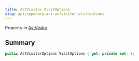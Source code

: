 ```yaml
---
title: AstVisitor.VisitOptions
slug: api/cppsharp.ast.astvisitor.visitoptions
---
```

Property in [AstVisitor](/api/cppsharp/ast/astvisitor)

## Summary



```csharp
public AstVisitorOptions VisitOptions { get; private set; };
```


